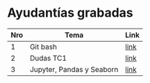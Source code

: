 # Ayudantías grabadas

| Nro | Tema | Link |
| ------------- | ------------- | ------------- |
| 1 | Git bash | [link](https://drive.google.com/file/d/1dgK1Ca2sxh2EyvGvrsjqnQ_ykxYi9hJp/view) |
| 2 | Dudas TC1 | [link](https://drive.google.com/file/d/1A2NWrknjgfQ0hUJ-5aijFnvu08E8sH9O/view) |
| 3 | Jupyter, Pandas y Seaborn | [link](https://drive.google.com/file/d/1z3Ev4B1LgX-sff11MEYUiBVY0Hmau3kW/view?usp=sharing) |
